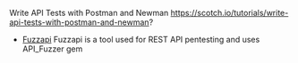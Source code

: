 
Write API Tests with Postman and Newman
https://scotch.io/tutorials/write-api-tests-with-postman-and-newman?

* [Fuzzapi](https://github.com/lalithr95/fuzzapi) Fuzzapi is a tool used for REST API pentesting and uses API_Fuzzer gem 
